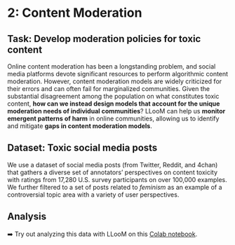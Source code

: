 # 2: Content Moderation

<DemoLayout curDataset="Content Moderation" />

## Task: Develop moderation policies for toxic content
Online content moderation has been a longstanding problem, and social media platforms devote significant resources to perform algorithmic content moderation. However, content moderation models are widely criticized for their errors and can often fail for marginalized communities. Given the substantial disagreement among the population on what constitutes toxic content, **how can we instead design models that account for the unique moderation needs of individual communities**? LLooM can help us **monitor emergent patterns of harm** in online communities, allowing us to identify and mitigate **gaps in content moderation models**.

## Dataset: Toxic social media posts
We use a dataset of social media posts (from Twitter, Reddit, and 4chan) that gathers a diverse set of annotators’ perspectives on content toxicity with ratings from 17,280 U.S. survey participants on over 100,000 examples. We further filtered to a set of posts related to _feminism_ as an example of a controversial topic area with a variety of user perspectives.

## Analysis
:arrow_right: Try out analyzing this data with LLooM on this [Colab notebook]().
